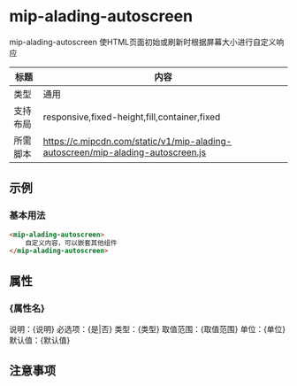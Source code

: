 # mip-alading-autoscreen

mip-alading-autoscreen 使HTML页面初始或刷新时根据屏幕大小进行自定义响应

标题|内容
----|----
类型|通用
支持布局|responsive,fixed-height,fill,container,fixed
所需脚本|https://c.mipcdn.com/static/v1/mip-alading-autoscreen/mip-alading-autoscreen.js

## 示例

### 基本用法
```html
<mip-alading-autoscreen>
    自定义内容，可以嵌套其他组件
</mip-alading-autoscreen>
```

## 属性

### {属性名}

说明：{说明}
必选项：{是|否}
类型：{类型}
取值范围：{取值范围}
单位：{单位}
默认值：{默认值}

## 注意事项

